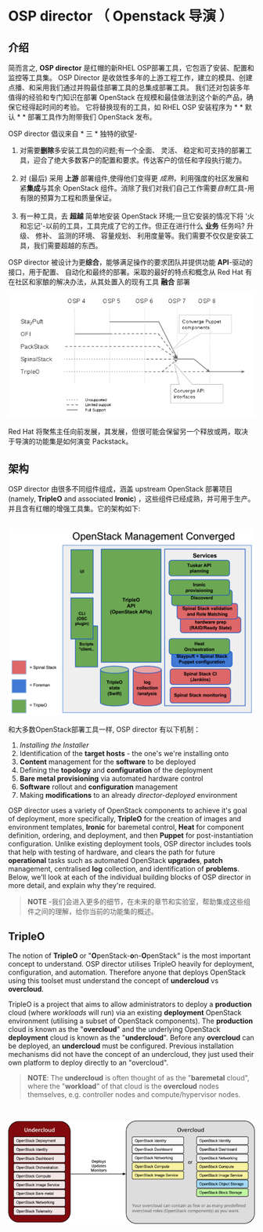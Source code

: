 # OSP director （ Openstack 导演 ）

## 介绍

简而言之, **OSP director** 是红帽的新RHEL OSP部署工具，它包涵了安装、配置和监控等工具集。 OSP Director 是收敛性多年的上游工程工作，建立的模具、创建点播、和采用我们通过并购最佳部署工具的总集成部署工具。 我们还对包装多年值得的经验和专门知识在部署 OpenStack 在规模和最佳做法到这个新的产品，确保它经得起时间的考验。 它将替换现有的工具，如 RHEL OSP 安装程序为 * * 默认 * * 部署工具作为附带我们 OpenStack 发布。

OSP director 倡议来自 * 三 * 独特的欲望-

1. 对需要**删除**多安装工具包的问题;有一个全面、 灵活、 稳定和可支持的部署工具，迎合了绝大多数客户的配置和要求。传达客户的信任和字段执行能力。<br><br>
2. 对 (最后) 采用 **上游** 部署组件,使得他们变得更 *成熟*，利用强度的社区发展和紧**集成**与其余 OpenStack 组件。消除了我们对我们自己工作需要*自制*工具-用有限的预算为工程和质量保证。<br><br>
3. 有一种工具，去 **超越** 简单地安装 OpenStack 环境;一旦它安装的情况下将 '火和忘记'-以前的工具，工具完成了它的工作。但正在进行什么 **业务** 任务吗?
升级、 修补、 监测的环境、 容量规划、 利用度量等。我们需要不仅仅是安装工具，我们需要超越的东西。

OSP director 被设计为更**综合**，能够满足操作的要求团队并提供功能 **API**-驱动的接口，用于配置、 自动化和最终的部署。采取的最好的特点和概念从 Red Hat 有在社区和家酿的解决办法，从其处置入的现有工具 **融合** 部署

<center>
    <img src=./images/installer_roadmap.png>
</center>

Red Hat 将聚焦主任向前发展，其发展，但很可能会保留另一个释放或两，取决于导演的功能集是如何演变 Packstack。

## 架构

OSP director 由很多不同组件组成，涵盖 upstream OpenStack 部署项目 (namely, **TripleO** and associated **Ironic**) ，这些组件已经成熟，并可用于生产。 并且含有红帽的增强工具集。它的架构如下:<br><br>

<center>
    <img src=./images/converged_installer_components.png>
</center>

和大多数OpenStack部署工具一样, OSP director 有以下机制：

1. *Installing the Installer*
2. Identification of the **target hosts** - the one's we're installing onto
3. **Content** management for the **software** to be deployed
4. Defining the **topology** and **configuration** of the deployment
5. **Bare metal provisioning** via automated hardware control
6. **Software** rollout and **configuration** management
6. Making **modifications** to an already *director-deployed* environment

OSP director uses a variety of OpenStack components to achieve it's goal of deployment, more specifically, **TripleO** for the creation of images and environment templates, **Ironic** for baremetal control, **Heat** for component definition, ordering, and deployment, and then **Puppet** for post-instantiation configuration. Unlike existing deployment tools, OSP director includes tools that help with testing of hardware, and clears the path for future **operational** tasks such as automated OpenStack **upgrades**, **patch** management, centralised **log** collection, and identification of **problems**. Below, we'll look at each of the individual building blocks of OSP director in more detail, and explain why they're required.

>**NOTE** -我们会进入更多的细节，在未来的章节和实验室，帮助集成这些组件之间的理解，给你当前的功能集的概述。

## TripleO

The notion of **TripleO** or "**O**penStack-**o**n-**O**penStack" is the most important concept to understand. OSP director utilises TripleO heavily for deployment, configuration, and automation. Therefore anyone that deploys OpenStack using this toolset must understand the concept of **undercloud** vs **overcloud**.

TripleO is a project that aims to allow administrators to deploy a **production** cloud (where *workloads* will run) via an existing **deployment** OpenStack environment (utilising a subset of OpenStack components). The **production** cloud is known as the "**overcloud**" and the underlying OpenStack **deployment** cloud is known as the "**undercloud**". Before any **overcloud** can be deployed, an **undercloud** must be configured. Previous installation mechanisms did not have the concept of an undercloud, they just used their own platform to deploy directly to an "overcloud".

> **NOTE**: The **undercloud** is often thought of as the "**baremetal** cloud", where the "**workload**" of that cloud is the **overcloud** nodes themselves, e.g. controller nodes and compute/hypervisor nodes.

<br><center>
    <img src=./images/logical_view.png>
</center>
